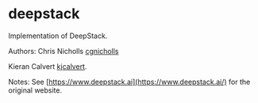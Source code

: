 # deepstack
Implementation of DeepStack.

Authors:
Chris Nicholls [cgnicholls](https://github.com/cgnicholls)

Kieran Calvert [kjcalvert](https://github.com/kjcalvert).

Notes:
See [https://www.deepstack.ai](https://www.deepstack.ai/) for the original website.
